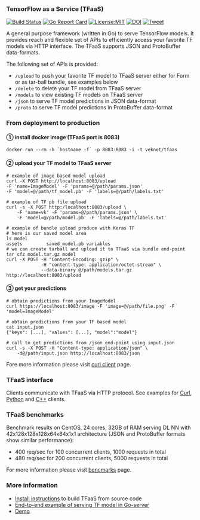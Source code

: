 ### TensorFlow as a Service (TFaaS)

[![Build Status](https://travis-ci.org/vkuznet/TFaaS.svg?branch=master)](https://travis-ci.org/vkuznet/TFaaS)
[![Go Report Card](https://goreportcard.com/badge/github.com/vkuznet/TFaaS)](https://goreportcard.com/report/github.com/vkuznet/TFaaS)
[![License:MIT](https://img.shields.io/badge/License-MIT-blue.svg)](https://github.com/vkuznet/LICENSE)
[![DOI](https://zenodo.org/badge/109141847.svg)](https://zenodo.org/badge/latestdoi/109141847)
[![Tweet](https://img.shields.io/twitter/url/http/shields.io.svg?style=social)](https://twitter.com/intent/tweet?text=TensorFlow%20as%20a%20service%20&url=https://github.com/vkuznet/TFaaS&hashtags=tensorflow,go,python)

A general purpose framework (written in Go) to serve TensorFlow models.
It provides reach and flexible set of APIs to efficiently access your
favorite TF models via HTTP interface. The TFaaS supports JSON and ProtoBuffer
data-formats.

The following set of APIs is provided:
- `/upload` to push your favorite TF model to TFaaS server either for Form or
  as tar-ball bundle, see examples below
- `/delete` to delete your TF model from TFaaS server
- `/models` to view existing TF models on TFaaS server
- `/json` to serve TF model predictions in JSON data-format
- `/proto` to serve TF model predictions in ProtoBuffer data-format

### From deployment to production
#### &#10112; install docker image (TFaaS port is 8083)
```
docker run --rm -h `hostname -f` -p 8083:8083 -i -t veknet/tfaas
```

#### &#10113; upload your TF model to TFaaS server
```
# example of image based model upload
curl -X POST http://localhost:8083/upload
-F 'name=ImageModel' -F 'params=@/path/params.json'
-F 'model=@/path/tf_model.pb' -F 'labels=@/path/labels.txt'

# example of TF pb file upload
curl -s -X POST http:/localhost:8083/upload \
    -F 'name=vk' -F 'params=@/path/params.json' \
    -F 'model=@/path/model.pb' -F 'labels=@/path/labels.txt'

# example of bundle upload produce with Keras TF
# here is our saved model area
ls model
assets         saved_model.pb variables
# we can create tarball and upload it to TFaaS via bundle end-point
tar cfz model.tar.gz model
curl -X POST -H "Content-Encoding: gzip" \
             -H "content-type: application/octet-stream" \
             --data-binary @/path/models.tar.gz http://localhost:8083/upload
```

#### &#10114; get your predictions
```
# obtain predictions from your ImageModel
curl https://localhost:8083/image -F 'image=@/path/file.png' -F 'model=ImageModel'

# obtain predictions from your TF based model
cat input.json
{"keys": [...], "values": [...], "model":"model"}

# call to get predictions from /json end-point using input.json
curl -s -X POST -H "Content-type: application/json" \
    -d@/path/input.json http://localhost:8083/json
```

Fore more information please visit [curl client](https://github.com/vkuznet/TFaaS/blob/master/doc/curl_client.md) page.

### TFaaS interface
Clients communicate with TFaaS via HTTP protocol. See examples for
[Curl](https://github.com/vkuznet/TFaaS/blob/master/doc/curl_client.md),
[Python](https://github.com/vkuznet/TFaaS/blob/master/doc/python_client.md)
and
[C++](https://github.com/vkuznet/TFaaS/blob/master/doc/cpp_client.md)
clients.

### TFaaS benchmarks
Benchmark results on CentOS, 24 cores, 32GB of RAM serving DL NN with
42x128x128x128x64x64x1x1 architecture (JSON and ProtoBuffer formats show similar performance):
- 400 req/sec for 100 concurrent clients, 1000 requests in total
- 480 req/sec for 200 concurrent clients, 5000 requests in total

For more information please visit
[bencmarks](https://github.com/vkuznet/TFaaS/blob/master/doc/Benchmarks.md)
page.

### More information
- [Install instructions](https://github.com/vkuznet/TFaaS/blob/master/doc/INSTALL.md) to build TFaaS from source code
- [End-to-end example of serving TF model in Go-server](https://github.com/vkuznet/TFaaS/blob/master/doc/workflow.md)
- [Demo](https://github.com/vkuznet/TFaaS/blob/master/doc/DEMO.md)
